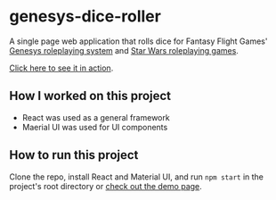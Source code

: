 # genesys-dice-roller

A single page web application that rolls dice for Fantasy Flight Games' [Genesys roleplaying system](https://www.fantasyflightgames.com/en/products/genesys/) and [Star Wars roleplaying games](https://www.fantasyflightgames.com/en/starwarsrpg/).

[Click here to see it in action](https://dialectrical.github.io/genesys-dice-roller/).

## How I worked on this project

* React was used as a general framework
* Maerial UI was used for UI components


## How to run this project

Clone the repo, install React and Material UI, and run `npm start` in the project's root directory or [check out the demo page](https://dialectrical.github.io/genesys-dice-roller/).

